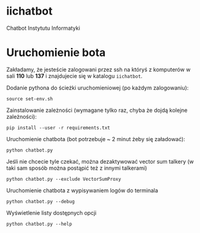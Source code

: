 # iichatbot
Chatbot Instytutu Informatyki

# Uruchomienie bota

Zakładamy, że jesteście zalogowani przez ssh na któryś z komputerów w sali **110** lub **137** i znajdujecie się w katalogu `iichatbot`.

Dodanie pythona do ścieżki uruchomieniowej (po każdym zalogowaniu):
```
source set-env.sh
```

Zainstalowanie zależności (wymagane tylko raz, chyba że dojdą kolejne zależności):
```
pip install --user -r requirements.txt
```

Uruchomienie chatbota (bot potrzebuje ~ 2 minut żeby się załadować):
```
python chatbot.py
```

Jeśli nie chcecie tyle czekać, można dezaktywować vector sum talkery (w taki sam sposób można postąpić też z innymi talkerami)
```
python chatbot.py --exclude VectorSumProxy
```

Uruchomienie chatbota z wypisywaniem logów do terminala
```
python chatbot.py --debug
```

Wyświetlenie listy dostępnych opcji
```
python chatbot.py --help
```
